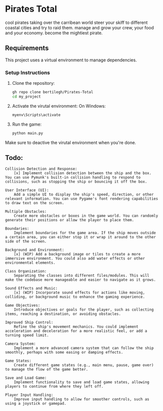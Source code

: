 # Pirates Total
 
cool pirates taking over the carribean world
steer your skiff to different coastal cities and try to raid them.
manage and grow your crew, your food and your economy.
become the mightiest pirate.

## Requirements

This project uses a virtual environment to manage dependencies.

### Setup Instructions

1. Clone the repository:
   ```bash
   gh repo clone bertilegh/Pirates-Total
   cd my_project
   ```
2. Activate the virutal environment:
    On Windows:
    ```bash
    myenv\Scripts\activate
    ```
3. Run the game:
    ```bash
    python main.py
    ```

Make sure to deactive the virutal environment when you're done.

## Todo:



    Collision Detection and Response:
        [x] Implement collision detection between the ship and the box. You can use Pymunk's built-in collision handling to respond to collisions, such as stopping the ship or bouncing it off the box.

    User Interface (UI):
        Add a simple UI to display the ship's speed, direction, or other relevant information. You can use Pygame's font rendering capabilities to draw text on the screen.

    Multiple Obstacles:
        Create more obstacles or boxes in the game world. You can randomly generate their positions or allow the player to place them.

    Boundaries:
        Implement boundaries for the game area. If the ship moves outside a certain area, you can either stop it or wrap it around to the other side of the screen.

    Background and Environment:
        [x] (WIP) Add a background image or tiles to create a more immersive environment. You could also add water effects or other environmental elements.

    Class Organization:
        Separating the classes into different files/modules. This will make the codebase more manageable and easier to navigate as it grows.

    Sound Effects and Music:
        [x] (WIP) Incorporate sound effects for actions like moving, colliding, or background music to enhance the gaming experience.

    Game Objectives:
        Introduce objectives or goals for the player, such as collecting items, reaching a destination, or avoiding obstacles.

    Improved Ship Control:
        Refine the ship's movement mechanics. You could implement acceleration and deceleration for a more realistic feel, or add a turning speed limit.

    Camera System:
        Implement a more advanced camera system that can follow the ship smoothly, perhaps with some easing or damping effects.

    Game States:
        Create different game states (e.g., main menu, pause, game over) to manage the flow of the game better.

    Save and Load Game:
        Implement functionality to save and load game states, allowing players to continue from where they left off.

    Player Input Handling:
        Improve input handling to allow for smoother controls, such as using a joystick or gamepad.
